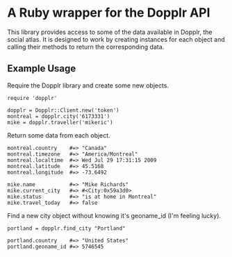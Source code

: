 # A Ruby wrapper for the Dopplr API

This library provides access to some of the data available in Dopplr, the social atlas. It is designed to work by creating instances for each object and calling their methods to return the corresponding data.

## Example Usage

Require the Dopplr library and create some new objects.

    require 'dopplr'
    
    dopplr = Dopplr::Client.new('token')
    montreal = dopplr.city('6173331')
    mike = dopplr.traveller('mikeric')

Return some data from each object.

    montreal.country    #=> "Canada"
    montreal.timezone   #=> "America/Montreal"
    montreal.localtime  #=> Wed Jul 29 17:31:15 2009
    montreal.latitude   #=> 45.5168
    montreal.longitude  #=> -73.6492
    
    mike.name           #=> "Mike Richards"
    mike.current_city   #=> #<City:0x59a3d0>
    mike.status         #=> "is at home in Montreal"
    mike.travel_today   #=> false

Find a new city object without knowing it's geoname_id (I'm feeling lucky).

    portland = dopplr.find_city "Portland"
    
    portland.country    #=> "United States"
    portland.geoname_id #=> 5746545